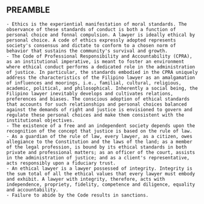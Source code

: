 ## PREAMBLE
	- Ethics is the experiential manifestation of moral standards. The observance of these standards of conduct is both a function of personal choice and fonnal compulsion. A lawyer is ideally ethical by personal choice. A code of ethics expressly adopted represents society's consensus and dictate to conform to a chosen norm of behavior that sustains the community's survival and growth.
	- The Code of Professional Responsibility and Accountability (CPRA), as an institutional imperative, is meant to foster an environment where ethical conduct performs a dedicated role in the administration of justice. In particular, the standards embodied in the CPRA uniquely address the characteristics of the Filipino lawyer as an amalgamation of influences and moorings, i.e., familial, cultural, religious, academic, political, and philosophical. Inherently a social being, the Filipino lawyer inevitably develops and cultivates relations, preferences and biases. The conscious adoption of ethical standards that accounts for such relationships and personal choices balanced against the demands of right and justice is envisioned to govern and regulate these personal choices and make them consistent with the institutional objectives.
	- The existence of a free and an independent society depends upon the recognition of the concept that justice is based on the rule of law.
	- As a guardian of the rule of law, every lawyer, as a citizen, owes allegiance to the Constitution and the laws of the land; as a member of the legal profession, is bound by its ethical standards in both private and professional matters; as an officer of the court, assists in the administration of justice; and as a client's representative, acts responsibly upon a fiduciary trust.
	- An ethical lawyer is a lawyer possessed of integrity. Integrity is the sum total of all the ethical values that every lawyer must embody and exhibit. A lawyer with integrity, therefore, acts with independence, propriety, fidelity, competence and diligence, equality and accountability.
	- Failure to abide by the Code results in sanctions.